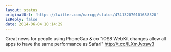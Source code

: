 ```yaml
---
layout: status
originalUrl: 'https://twitter.com/marcgg/status/474132070101688320'
isReply: false
date: 2014-06-04 10:14:29
---
```


Great news for people using PhoneGap &amp; co "iOS8 WebKit changes allow all apps to have the same performance as Safari" http://t.co/ILXmJvpsw3
